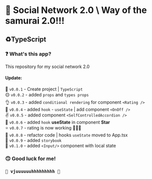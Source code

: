# 🤖 Social Network 2.0 \ Way of the samurai 2.0!!! #
## ♻️TypeScript ##
### ❓ What's this app? ###
This repository for my social network 2.0

#### Update: ####
🔘 `v0.0.1` - Create project | `TypeScript`  
🟡 `v0.0.2` - added `props` and `types props`  
👌 `v0.0.3`  - added `conditional rendering` for component `<Rating />`  
📝 `v0.0.4` - added `hook` - `useState` | add component `<OnOff />`  
✌️ `v0.0.5` - added component `<SelfControlledAccordion />`  
🧨 `v0.0.6` - added `hook` **useState** in component **Star**  
⭐ `v0.0.7` - rating is now working 🎉🎉🎉  
🧢 `v0.0.8` - refactor code | hooks `useState` moved to App.tsx  
📜 `v0.0.9` - added `storybook`  
🧵 `v0.1.0` - added `<Input/>` component with local state  




### 🙃 Good luck for me! ###
### `🚀 vjuuuuuuhhhhhhhhh 🚀` ###
